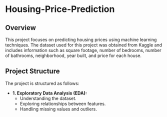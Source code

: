 # Housing-Price-Prediction
## Overview
This project focuses on predicting housing prices using machine learning techniques. The dataset used for this project was obtained from Kaggle and includes information such as square footage, number of bedrooms, number of bathrooms, neighborhood, year built, and price for each house.

## Project Structure

The project is structured as follows:

- **1. Exploratory Data Analysis (EDA):**
  - Understanding the dataset.
  - Exploring relationships between features.
  - Handling missing values and outliers.
